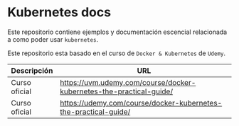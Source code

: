 # Kubernetes docs

Este repositorio contiene ejemplos y documentación escencial relacionada a como poder usar ```kubernetes```.

Este repositorio esta basado en el curso de ```Docker & Kubernetes``` de ```Udemy```.

| Descripción | URL |
| ------------- | ------------- |
| Curso oficial | https://uvm.udemy.com/course/docker-kubernetes-the-practical-guide/ |
| Curso oficial | https://udemy.com/course/docker-kubernetes-the-practical-guide/ |

